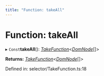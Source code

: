 ```yaml
---
title: "Function: takeAll"
---
```


# Function: takeAll

▸ `Const`**takeAll**(): [*TakeFunction*](../types/takefunction.md)<[*DomNode*](../classes/domnode.md)[]\>

**Returns:** [*TakeFunction*](../types/takefunction.md)<[*DomNode*](../classes/domnode.md)[]\>

Defined in: selector/TakeFunction.ts:18
